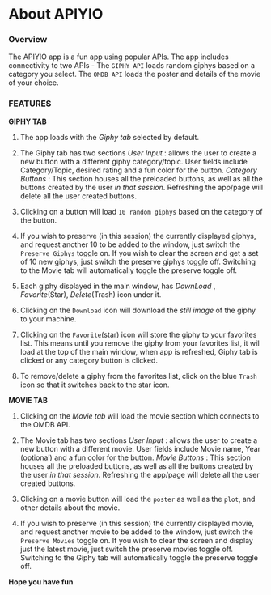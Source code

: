 # About APIYIO

### Overview

The APIYIO app is a fun app using popular APIs. The app includes connectivity to two APIs - 
The `GIPHY API` loads random giphys based on a category you select.
The `OMDB API` loads the poster and details of the movie of your choice.

### FEATURES

**GIPHY TAB**

1. The app loads with the _Giphy tab_ selected by default.

2. The Giphy tab has two sections
    _User Input_ : allows the user to create a new button with a different giphy category/topic. User fields include Category/Topic, desired rating and a fun color for the button.
    _Category Buttons_ : This section houses all the preloaded buttons, as well as all the buttons created by the user *in that session*. Refreshing the app/page will delete all the user created buttons.

3. Clicking on a button will load `10 random giphys` based on the category of the button.

4. If you wish to preserve (in this session) the currently displayed giphys, and request another 10 to be added to the window, just switch the `Preserve Giphys` toggle on. If you wish to clear the screen and get a set of 10 new giphys, just switch the preserve giphys toggle off. Switching to the Movie tab will automatically toggle the preserve toggle off.

5. Each giphy displayed in the main window, has _DownLoad_ , _Favorite_(Star), _Delete_(Trash) icon under it.

6. Clicking on the `Download` icon will download the _still image_ of the giphy to your machine.

7. Clicking on the `Favorite`(star) icon will store the giphy to your favorites list. This means until you remove the giphy from your favorites list, it will load at the top of the main window, when app is refreshed, Giphy tab is clicked or any category button is clicked.

8. To remove/delete a giphy from the favorites list, click on the blue `Trash` icon so that it switches back to the star icon.


**MOVIE TAB**

1. Clicking on the _Movie tab_ will load the movie section which connects to the OMDB API.

2. The Movie tab has two sections
    _User Input_ : allows the user to create a new button with a different movie. User fields include Movie name, Year (optional) and a fun color for the button.
    _Movie Buttons_ : This section houses all the preloaded buttons, as well as all the buttons created by the user *in that session*. Refreshing the app/page will delete all the user created buttons.

3. Clicking on a movie button will load the `poster` as well as the `plot`, and other details about the movie.

4. If you wish to preserve (in this session) the currently displayed movie, and request another movie to be added to the window, just switch the `Preserve Movies` toggle on. If you wish to clear the screen and display just the latest movie, just switch the preserve movies toggle off. Switching to the Giphy tab will automatically toggle the preserve toggle off.


**Hope you have fun**
